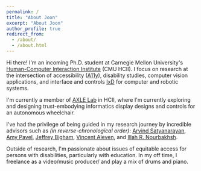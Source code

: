 ```yaml
---
permalink: /
title: "About Joon"
excerpt: "About Joon"
author_profile: true
redirect_from: 
  - /about/
  - /about.html
---
```


Hi there! I'm an incoming Ph.D. student at Carnegie Mellon University's [Human-Computer Interaction Institute](https://www.hcii.cmu.edu) (CMU HCII). I focus on research at the intersection of accessibility ([A11y](https://www.a11yproject.com)), disability studies, computer vision applications, and interface and controls [IxD](https://en.wikipedia.org/wiki/Interaction_design) for computer and robotic systems.

I'm currently a member of [AXLE Lab](https://axle-lab.com) in HCII, where I'm currently exploring and designing trust-embodying informatics display designs and controls for an autonomous wheelchair.

I've had the privilege of being guided in my research journey by incredible advisors such as _(in reverse-chronological order)_: [Arvind Satyanarayan](https://arvindsatya.com), [Amy Pavel](https://amypavel.com), [Jeffrey Bigham](https://www.cs.cmu.edu/~jbigham/), [Vincent Aleven](http://www.cs.cmu.edu/~aleven/), and [Illah R. Nourbakhsh](https://www.cs.cmu.edu/~illah/).

Outside of research, I'm passionate about issues of equitable access for persons with disabilities, particularly with education. In my off time, I freelance as a video/music producer/ and play a mix of drums and piano.